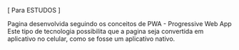 [ Para ESTUDOS ]

Pagina desenvolvida seguindo os conceitos de PWA - Progressive Web App
Este tipo de tecnologia possibilita que a pagina seja convertida em aplicativo no celular, como se fosse um aplicativo nativo.
